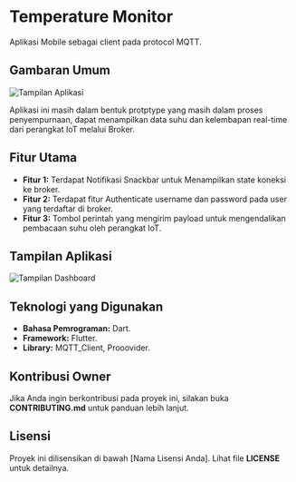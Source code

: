 # Temperature Monitor

Aplikasi Mobile sebagai client pada protocol MQTT.

## Gambaran Umum

![Tampilan Aplikasi](https://i.ibb.co/QYp8n2f/porto-1.png)

Aplikasi ini masih dalam bentuk protptype yang masih dalam proses penyempurnaan, dapat menampilkan data suhu dan kelembapan real-time dari perangkat IoT melalui Broker.

## Fitur Utama

- **Fitur 1:** Terdapat Notifikasi Snackbar untuk Menampilkan state koneksi ke broker.
- **Fitur 2:** Terdapat fitur Authenticate username dan password pada user yang terdaftar di broker.
- **Fitur 3:** Tombol perintah yang mengirim payload untuk mengendalikan pembacaan suhu oleh perangkat IoT.

## Tampilan Aplikasi

![Tampilan Dashboard](https://i.ibb.co/hdpHXTD/porto-2.png)

## Teknologi yang Digunakan

- **Bahasa Pemrograman:** Dart.
- **Framework:** Flutter.
- **Library:** MQTT_Client, Prooovider.

## Kontribusi Owner

Jika Anda ingin berkontribusi pada proyek ini, silakan buka **CONTRIBUTING.md** untuk panduan lebih lanjut.

## Lisensi

Proyek ini dilisensikan di bawah [Nama Lisensi Anda]. Lihat file **LICENSE** untuk detailnya.

